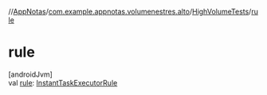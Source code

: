 //[AppNotas](../../../index.md)/[com.example.appnotas.volumenestres.alto](../index.md)/[HighVolumeTests](index.md)/[rule](rule.md)

# rule

[androidJvm]\
val [rule](rule.md): [InstantTaskExecutorRule](https://developer.android.com/reference/kotlin/androidx/arch/core/executor/testing/InstantTaskExecutorRule.html)
